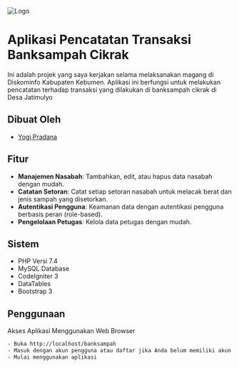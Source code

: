 
![Logo](https://i.ibb.co/P9CZXC5/logo2.png)

# Aplikasi Pencatatan Transaksi Banksampah Cikrak

Ini adalah projek yang saya kerjakan selama melaksanakan magang di Diskominfo Kabupaten Kebumen. Aplikasi ini
berfungsi untuk melakukan pencatatan terhadap transaksi yang dilakukan di banksampah cikrak di Desa Jatimulyo


## Dibuat Oleh

- [Yogi Pradana](https://github.com/yogip45)


## Fitur

- **Manajemen Nasabah**: Tambahkan, edit, atau hapus data nasabah dengan mudah.
- **Catatan Setoran**: Catat setiap setoran nasabah untuk melacak berat dan jenis sampah yang disetorkan.
- **Autentikasi Pengguna**: Keamanan data dengan autentikasi pengguna berbasis peran (role-based).
- **Pengelolaan Petugas**: Kelola data petugas dengan mudah.


## Sistem
- PHP Versi 7.4
- MySQL Database
- CodeIgniter 3
- DataTables
- Bootstrap 3
## Penggunaan

Akses Aplikasi Menggunakan Web Browser

```bash
- Buka http://localhost/banksampah
- Masuk dengan akun pengguna atau daftar jika Anda belum memiliki akun.
- Mulai menggunakan aplikasi
```
    
